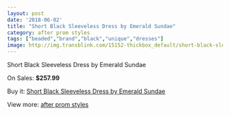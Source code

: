 ```yaml
---
layout: post
date: '2018-06-02'
title: "Short Black Sleeveless Dress by Emerald Sundae"
category: after prom styles
tags: ["beaded","brand","black","unique","dresses"]
image: http://img.transblink.com/15152-thickbox_default/short-black-sleeveless-dress-by-emerald-sundae.jpg
---
```

Short Black Sleeveless Dress by Emerald Sundae

On Sales: **$257.99**
<a href="https://www.transblink.com/en/after-prom-styles/4830-short-black-sleeveless-dress-by-emerald-sundae.html"><amp-img layout="responsive" width="600" height="600" src="//img.transblink.com/15152-thickbox_default/short-black-sleeveless-dress-by-emerald-sundae.jpg" alt="Short Black Sleeveless Dress by Emerald Sundae 0" /></a>
<a href="https://www.transblink.com/en/after-prom-styles/4830-short-black-sleeveless-dress-by-emerald-sundae.html"><amp-img layout="responsive" width="600" height="600" src="//img.transblink.com/15154-thickbox_default/short-black-sleeveless-dress-by-emerald-sundae.jpg" alt="Short Black Sleeveless Dress by Emerald Sundae 1" /></a>
<a href="https://www.transblink.com/en/after-prom-styles/4830-short-black-sleeveless-dress-by-emerald-sundae.html"><amp-img layout="responsive" width="600" height="600" src="//img.transblink.com/15153-thickbox_default/short-black-sleeveless-dress-by-emerald-sundae.jpg" alt="Short Black Sleeveless Dress by Emerald Sundae 2" /></a>

Buy it: [Short Black Sleeveless Dress by Emerald Sundae](https://www.transblink.com/en/after-prom-styles/4830-short-black-sleeveless-dress-by-emerald-sundae.html "Short Black Sleeveless Dress by Emerald Sundae")

View more: [after prom styles](https://www.transblink.com/en/55-after-prom-styles "after prom styles")
